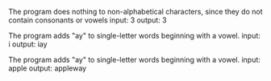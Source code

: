The program does nothing to non-alphabetical characters, since they do not contain consonants or vowels
input: 3
output: 3

The program adds "ay" to single-letter words beginning with a vowel.
input: i
output: iay

The program adds "ay" to single-letter words beginning with a vowel.
input: apple
output: appleway

